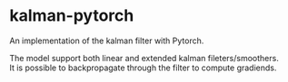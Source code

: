 # kalman-pytorch
An implementation of the kalman filter with Pytorch.

The model support both linear and extended kalman fileters/smoothers. <br/>
It is possible to backpropagate through the filter to compute gradiends.
